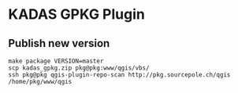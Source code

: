 KADAS GPKG Plugin
==================


Publish new version
-------------------

    make package VERSION=master
    scp kadas_gpkg.zip pkg@pkg:www/qgis/vbs/
    ssh pkg@pkg qgis-plugin-repo-scan http://pkg.sourcepole.ch/qgis /home/pkg/www/qgis
